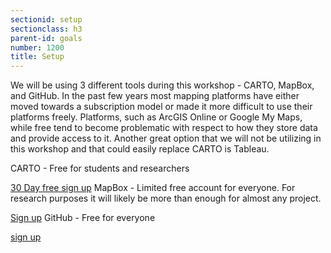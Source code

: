 ```yaml
---
sectionid: setup
sectionclass: h3
parent-id: goals
number: 1200
title: Setup
---
```

We will be using 3 different tools during this workshop - CARTO, MapBox, and GitHub. In the past few years most mapping platforms have either moved towards a subscription model or made it more difficult to use their platforms freely. Platforms, such as ArcGIS Online or Google My Maps, while free tend to become problematic with respect to how they store data and provide access to it. Another great option that we will not be utilizing in this workshop and that could easily replace CARTO is Tableau. 

CARTO - Free for students and researchers

   [30 Day free sign up](https://carto.com/signup/)
MapBox - Limited free account for everyone. For research purposes it will likely be more than enough for almost any project.

   [Sign up](https://www.mapbox.com/signup/)
GitHub - Free for everyone

   [sign up](https://github.com/join?source=header-home)
